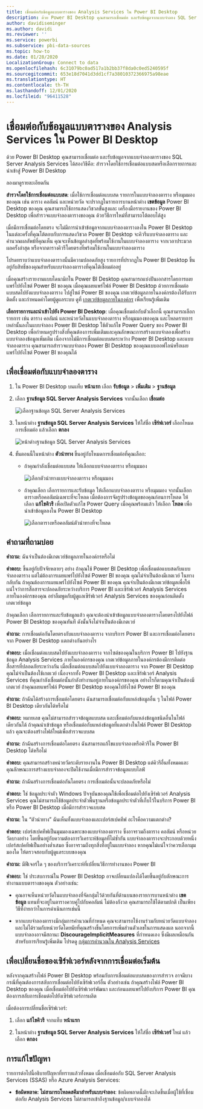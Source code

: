 ```yaml
---
title: เชื่อมต่อกับข้อมูลแบบตารางของ Analysis Services ใน Power BI Desktop
description: ด้วย Power BI Desktop คุณสามารถเชื่อมต่อ และรับข้อมูลจากแบบจำลอง SQL Server Analysis Services Tabular ของคุณได้โดยใช้การเชื่อมต่อแบบสดหรือโดยเลือกรายการที่จะนำเข้าไปยัง Power BI Desktop
author: davidiseminger
ms.author: davidi
ms.reviewer: ''
ms.service: powerbi
ms.subservice: pbi-data-sources
ms.topic: how-to
ms.date: 01/28/2020
LocalizationGroup: Connect to data
ms.openlocfilehash: 6c31079bc0ad517a1b2bb37f8da0c0ed5240595f
ms.sourcegitcommit: 653e18d7041d3dd1cf7a38010372366975a98eae
ms.translationtype: HT
ms.contentlocale: th-TH
ms.lasthandoff: 12/01/2020
ms.locfileid: "96411528"
---
```

# <a name="connect-to-analysis-services-tabular-data-in-power-bi-desktop"></a>เชื่อมต่อกับข้อมูลแบบตารางของ Analysis Services ใน Power BI Desktop
ด้วย Power BI Desktop คุณสามารถเชื่อมต่อ และรับข้อมูลจากแบบจำลองตารางของ SQL Server Analysis Services ได้สองวิธีคือ: สำรวจโดยใช้การเชื่อมต่อแบบสดหรือเลือกรายการและนำเข้าสู่ Power BI Desktop

ลองมาดูรายละเอียดกัน

**สำรวจโดยใช้การเชื่อมต่อแบบสด**: เมื่อใช้การเชื่อมต่อแบบสด รายการในแบบจำลองตาราง หรือมุมมองของคุณ เช่น ตาราง คอลัมน์ และหน่วยวัด จะปรากฏในรายการบานหน้าต่าง **เขตข้อมูล** Power BI Desktop ของคุณ คุณสามารถใช้การแสดงวิชวลขั้นสูงและ เครื่องมือรายงานของ Power BI Desktop เพื่อสำรวจแบบจำลองตารางของคุณ ด้วยวิธีการใหม่ที่สามารถโต้ตอบได้สูง

เมื่อมีการเชื่อมต่อโดยตรง จะไม่มีการนำเข้าข้อมูลจากแบบจำลองตารางลงใน Power BI Desktop ในแต่ละครั้งที่คุณโต้ตอบกับการแสดงวิชวล Power BI Desktop จะคิวรีแบบจำลองตาราง และคำนวณผลลัพธ์ที่คุณเห็น คุณจะเห็นข้อมูลล่าสุดที่พร้อมใช้งานในแบบจำลองตาราง จากเวลาประมวลผลครั้งล่าสุด หรือจากตารางคิวรีโดยตรงที่พร้อมใช้งานในแบบจำลองตาราง 

โปรดทราบว่าแบบจำลองตารางนั้นมีความปลอดภัยสูง รายการที่ปรากฏใน Power BI Desktop ขึ้นอยู่กับสิทธิ์ของคุณสำหรับแบบจำลองตารางที่คุณได้เชื่อมต่ออยู่

เมื่อคุณสร้างรายงานแบบไดนามิกใน Power BI Desktop คุณสามารถแบ่งปันเอกสารโดยการเผยแพร่ไปยังไซต์ Power BI ของคุณ เมื่อคุณเผยแพร่ไฟล์ Power BI Desktop ด้วยการเชื่อมต่อแบบสดไปยังแบบจำลองตาราง ไปสู่ไซต์ Power BI ของคุณ เกตเวย์ข้อมูลภายในองค์กรต้องได้รับการติดตั้ง และกำหนดค่าโดยผู้ดูแลระบบ ดูที่ [เกตเวย์ข้อมูลภายในองค์กร](service-gateway-onprem.md) เพื่อเรียนรู้เพิ่มเติม

**เลือกรายการและนำเข้าไปยัง Power BI Desktop**: เมื่อคุณเชื่อมต่อกับตัวเลือกนี้ คุณสามารถเลือกรายการ เช่น ตาราง คอลัมน์ และหน่วยวัดในแบบจำลองตาราง หรือมุมมองของคุณ และโหลดรายการเหล่านั้นลงในแบบจำลอง Power BI Desktop ใช้ตัวแก้ไข Power Query ของ Power BI Desktop เพื่อกำหนดรูปร่างสิ่งที่คุณต้องการเพิ่มเติมและคุณลักษณะการสร้างแบบจำลองเพื่อสร้างแบบจำลองข้อมูลเพิ่มเติม เนื่องจากไม่มีการเชื่อมต่อแบบสดระหว่าง Power BI Desktop และแบบจำลองตาราง คุณสามารถสำรวจแบบจำลอง Power BI Desktop ของคุณแบบออฟไลน์หรือเผยแพร่ไปยังไซต์ Power BI ของคุณได้

## <a name="to-connect-to-a-tabular-model"></a>เพื่อเชื่อมต่อกับแบบจำลองตาราง
1. ใน Power BI Desktop บนแท็บ **หน้าแรก** เลือก **รับข้อมูล** > **เพิ่มเติม** > **ฐานข้อมูล**
   
1. เลือก **ฐานข้อมูล SQL Server Analysis Services** จากนั้นเลือก **เชื่อมต่อ**
   
   ![เลือกฐานข้อมูล SQL Server Analysis Services](media/desktop-analysis-services-tabular-data/pbid_sqlas_getdata_as.png)
3. ในหน้าต่าง **ฐานข้อมูล SQL Server Analysis Services** ให้ใส่ชื่อ **เซิร์ฟเวอร์** เลือกโหมดการเชื่อมต่อ แล้วเลือก **ตกลง**
   
   ![หน้าต่างฐานข้อมูล SQL Server Analysis Services](media/desktop-analysis-services-tabular-data/pbid_sqlas_getdata_as_server.png)
4. ขั้นตอนนี้ในหน้าต่าง **ตัวนำทาง** ขึ้นอยู่กับโหมดการเชื่อมต่อที่คุณเลือก:

   - ถ้าคุณกำลังเชื่อมต่อแบบสด ให้เลือกแบบจำลองตาราง หรือมุมมอง
  
      ![เลือกตัวนำทางแบบจำลองตาราง หรือมุมมอง](media/desktop-analysis-services-tabular-data/pbid_sqlas_getdata_as_live.png)
   - ถ้าคุณเลือก เลือกรายการและรับข้อมูล ให้เลือกแบบจำลองตาราง หรือมุมมอง จากนั้นเลือกตารางหรือคอลัมน์เฉพาะที่จะโหลด เมื่อต้องการจัดรูปร่างข้อมูลของคุณก่อนการโหลด ให้เลือก **แก้ไขคิวรี** เพื่อเปิดตัวแก้ไข Power Query เมื่อคุณพร้อมแล้ว ให้เลือก **โหลด** เพื่อนำเข้าข้อมูลลงใน Power BI Desktop

      ![เลือกตารางหรือคอลัมน์ตัวนำทางที่จะโหลด](media/desktop-analysis-services-tabular-data/pbid_sqlas_getdata_as_select.png)

## <a name="frequently-asked-questions"></a>คำถามที่ถามบ่อย
**คำถาม:** ฉันจำเป็นต้องมีเกตเวย์ข้อมูลภายในองค์กรหรือไม่

**คำตอบ:** ขึ้นอยู่กับปัจจัยหลายๆ อย่าง ถ้าคุณใช้ Power BI Desktop เพื่อเชื่อมต่อแบบสดกับแบบจำลองตาราง แต่ไม่ต้องการเผยแพร่ไปยังไซต์ Power BI ของคุณ คุณไม่จำเป็นต้องมีเกตเวย์ ในทางกลับกัน ถ้าคุณต้องการเผยแพร่ไปยังไซต์ Power BI ของคุณ คุณจำเป็นต้องมีเกตเวย์ข้อมูลเพื่อให้แน่ใจว่าการสื่อสารจะปลอดภัยระหว่างบริการ Power BI และเซิร์ฟเวอร์ Analysis Services ภายในองค์กรของคุณ อย่าลืมพูดกับผู้ดูแลเซิร์ฟเวอร์ Analysis Services ของคุณก่อนติดตั้งเกตเวย์ข้อมูล

ถ้าคุณเลือก เลือกรายการและรับข้อมูลแล้ว คุณจะต้องนำเข้าข้อมูลแบบจำลองตารางโดยตรงไปยังไฟล์ Power BI Desktop ของคุณทันที ดังนั้นจึงไม่จำเป็นต้องมีเกตเวย์

**คำถาม:** การเชื่อมต่อกันโดยตรงกับแบบจำลองตาราง จากบริการ Power BI และการเชื่อมต่อโดยตรงจาก Power BI Desktop แตกต่างกันอย่างไร

**คำตอบ:** เมื่อเชื่อมต่อแบบสดไปยังแบบจำลองตาราง จากไซต์ของคุณในบริการ Power BI ไปยังฐานข้อมูล Analysis Services ภายในองค์กรของคุณ เกตเวย์ข้อมูลภายในองค์กรต้องมีการติดต่อสื่อสารที่ปลอดภัยระหว่างกัน เมื่อเชื่อมต่อแบบสดไปยังแบบจำลองตาราง จาก Power BI Desktop คุณไม่จำเป็นต้องใช้เกตเวย์ เนื่องจากทั้ง Power BI Desktop และเซิร์ฟเวอร์ Analysis Services ที่คุณกำลังเชื่อมต่อนั้นกำลังทำงานอยู่ภายในองค์กรของคุณ อย่างไรก็ตามคุณจำเป็นต้องมีเกตเวย์ ถ้าคุณเผยแพร่ไฟล์ Power BI Desktop ของคุณไปยังไซต์ Power BI ของคุณ

**คำถาม:** ถ้าฉันได้สร้างการเชื่อมต่อโดยตรง ฉันสามารถเชื่อมต่อกับแหล่งข้อมูลอื่น ๆ ในไฟล์ Power BI Desktop เดียวกันได้หรือไม่

**คำตอบ:** หมายเลข คุณไม่สามารถสำรวจข้อมูลแบบสด และเชื่อมต่อกับแหล่งข้อมูลชนิดอื่นในไฟล์เดียวกันได้ ถ้าคุณนำเข้าข้อมูล หรือเชื่อมต่อกับแหล่งข้อมูลที่แตกต่างในไฟล์ Power BI Desktop แล้ว คุณจะต้องสร้างไฟล์ใหม่เพื่อสำรวจแบบสด

**คำถาม:** ถ้าฉันสร้างการเชื่อมต่อโดยตรง ฉันสามารถแก้ไขแบบจำลองหรือคิวรีใน Power BI Desktop ได้หรือไม่

**คำตอบ:** คุณสามารถสร้างหน่วยวัดระดับรายงานใน Power BI Desktop แต่คิวรีอื่นทั้งหมดและคุณลักษณะการสร้างแบบจำลองจะปิดใช้งานเมื่อมีการสำรวจข้อมูลแบบไลฟ์

**คำถาม:** ถ้าฉันสร้างการเชื่อมต่อกันโดยตรง การเชื่อมต่อนั้นจะปลอดภัยหรือไม่

**คำตอบ:** ใช่ ข้อมูลประจำตัว Windows ปัจจุบันของคุณใช้เพื่อเชื่อมต่อไปยังเซิร์ฟเวอร์ Analysis Services คุณไม่สามารถใช้ข้อมูลประจำตัวพื้นฐานหรือข้อมูลประจำตัวที่เก็บไว้ในบริการ Power BI หรือ Power BI Desktop เมื่อมีการสำรวจแบบสด

**คำถาม:** ใน “ตัวนำทาง” ฉันเห็นทั้งแบบจำลองและเปอร์สเปคทีฟ อะไรคือความแตกต่าง?

**คำตอบ:** เปอร์สเปคทีฟเป็นมุมมองเฉพาะของแบบจำลองตาราง ซึ่งอาจรวมถึงตาราง คอลัมน์ หรือหน่วยวัดบางอย่าง โดยขึ้นอยู่กับความต้องการวิเคราะห์ข้อมูลที่ไม่ซ้ำกัน แบบจำลองตารางจะประกอบด้วยหนึ่งเปอร์สเปคทีฟเป็นอย่างต่ำเสมอ ซึ่งอาจรวมถึงทุกสิ่งที่อยู่ในแบบจำลอง หากคุณไม่แน่ใจว่าควรเลือกมุมมองใด ให้ตรวจสอบกับผู้ดูแลระบบของคุณ

**คำถาม:** มีฟีเจอร์ใด ๆ ของบริการวิเคราะห์ที่เปลี่ยนวิธีการทำงานของ Power BI

**คำตอบ:** ใช่ ประสบการณ์ใน Power BI Desktop อาจเปลี่ยนแปลงได้โดยขึ้นอยู่กับลักษณะการทำงานแบบตารางของคุณ ตัวอย่างเช่น:
* คุณอาจเห็นหน่วยวัดในแบบจำลองที่จัดกลุ่มไว้ด้วยกันที่ด้านบนของรายการบานหน้าต่าง **เขตข้อมูล** แทนที่จะอยู่ในตารางควบคู่ไปกับคอลัมน์ ไม่ต้องกังวล คุณสามารถใช้ได้ตามปกติ เป็นเพียงวิธีที่ง่ายกว่าในการดำเนินการเช่นนี้

* หากแบบจำลองตารางมีกลุ่มการคำนวณที่กำหนด คุณจะสามารถใช้งานร่วมกับหน่วยวัดแบบจำลองและไม่ได้รวมกับหน่วยวัดโดยนัยที่คุณสร้างขึ้นโดยการเพิ่มส่วนตัวเลขในการแสดงผล นอกจากนี้แบบจำลองอาจมีสถานะ **DiscourageImplicitMeasures** ที่กำหนดเอง ซึ่งมีผลเหมือนกัน สำหรับการเรียนรู้เพิ่มเติม โปรดดู [กลุ่มการคำนวณใน Analysis Services](/analysis-services/tabular-models/calculation-groups#benefits)

## <a name="to-change-the-server-name-after-initial-connection"></a>เพื่อเปลี่ยนชื่อของเซิร์ฟเวอร์หลังจากการเชื่อมต่อเริ่มต้น
หลังจากคุณสร้างไฟล์ Power BI Desktop พร้อมกับการเชื่อมต่อแบบสดของการสำรวจ อาจมีบางกรณีที่คุณต้องการสลับการเชื่อมต่อไปยังเซิร์ฟเวอร์อื่น ตัวอย่างเช่น ถ้าคุณสร้างไฟล์ Power BI Desktop ของคุณ เมื่อเชื่อมต่อไปยังเซิร์ฟเวอร์พัฒนา และก่อนเผยแพร่ไปยังบริการ Power BI คุณต้องการสลับการเชื่อมต่อไปยังเซิร์ฟเวอร์การผลิต

เมื่อต้องการเปลี่ยนชื่อเซิร์ฟเวอร์:

1. เลือก **แก้ไขคิวรี** จากแท็บ **หน้าแรก**

2. ในหน้าต่าง **ฐานข้อมูล SQL Server Analysis Services** ให้ใส่ชื่อ **เซิร์ฟเวอร์** ใหม่ แล้วเลือก **ตกลง**

   
## <a name="troubleshooting"></a>การแก้ไขปัญหา 
รายการต่อไปนี้อธิบายปัญหาที่ทราบแล้วทั้งหมด เมื่อเชื่อมต่อกับ SQL Server Analysis Services (SSAS) หรือ Azure Analysis Services: 

* **ข้อผิดพลาด: ไม่สามารถโหลดสคีมาสำหรับแบบจำลอง**: ข้อผิดพลาดนี้มักจะเกิดขึ้นเมื่อผู้ใช้ที่เชื่อมต่อกับ Analysis Services ไม่สามารถเข้าถึงฐานข้อมูล/แบบจำลองได้